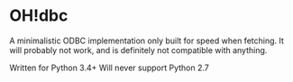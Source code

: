 # OH!dbc

A minimalistic ODBC implementation only built for speed when fetching.
It will probably not work, and is definitely not compatible with anything.

Written for Python 3.4+
Will never support Python 2.7
